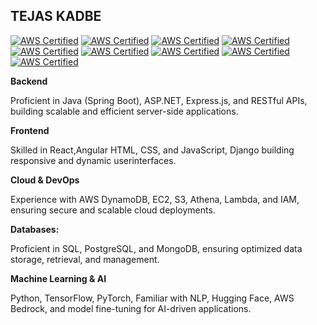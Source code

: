 ## TEJAS KADBE
[![AWS Certified](https://images.credly.com/size/250x250/images/51984979-f759-49f0-8bb3-5310d364fdbe/image.png)](https://www.credly.com/badges/8eb3afa4-afee-4d01-9703-91af38ee5128/public_url)
[![AWS Certified](https://images.credly.com/size/680x680/images/629a2bb9-14a6-47b3-b17e-f1056b1404d0/image.png)](https://www.credly.com/badges/0cd76560-95bd-4ca4-a2a5-62e3c8323fe9)
[![AWS Certified](https://images.credly.com/size/680x680/images/5bf37709-4b69-4cdc-9edc-af7b3370d427/image.png)](https://www.credly.com/badges/e8f87d01-9766-491c-a28a-3253a9cc30ff/public_url)
[![AWS Certified](https://images.credly.com/size/680x680/images/6f135924-7645-4bd2-ab68-3bc0b49c7e27/image.png)](https://www.credly.com/badges/64ec1e30-a67a-481b-b2ce-0c78454e5568/public_url)
[![AWS Certified](https://images.credly.com/size/680x680/images/979e42e2-1d32-4d21-97ea-53d991ea50fb/image.png)](https://www.credly.com/badges/9eafa5b1-9cd3-4039-9f34-9c5173728200/public_url)
[![AWS Certified](https://images.credly.com/size/680x680/images/80845928-d1f8-4549-ae9d-27676fba897e/image.png)](https://www.credly.com/badges/141739a5-641b-45fa-bd5e-81cb06aedc16/public_url)
[![AWS Certified](https://images.credly.com/size/680x680/images/01c3b0d4-a225-483b-a762-460473658c1a/image.png)](https://www.credly.com/badges/27c68838-fba9-4e59-9d4c-b77c5f784e78)
[![AWS Certified](https://images.credly.com/size/680x680/images/9358115e-ead7-47c2-91e2-165b6a650a1b/image.png)](https://www.credly.com/badges/db00443a-97ef-4bd2-8fb1-f19ffc1fbe23/public_url)
[![AWS Certified](https://images.credly.com/size/680x680/images/4b68a030-53d0-414b-be57-b1837bc3b3e6/image.png)](https://www.credly.com/badges/f6c568e0-856e-44bb-842d-2e6efb561c21)


**Backend**

Proficient in Java (Spring Boot), ASP.NET, Express.js, and RESTful APIs, building scalable and efficient
server-side applications.

**Frontend**

Skilled in React,Angular  HTML, CSS, and JavaScript, Django building responsive and dynamic userinterfaces.

**Cloud & DevOps**

Experience with AWS DynamoDB, EC2, S3, Athena, Lambda, and IAM, ensuring secure and
scalable cloud deployments.

**Databases:**

Proficient in SQL, PostgreSQL, and MongoDB, ensuring optimized data storage, retrieval, and
management.

**Machine Learning & AI**

Python, TensorFlow, PyTorch, Familiar with NLP, Hugging Face, AWS Bedrock, and
model fine-tuning for AI-driven applications.

<!--
**tejaskadbe/tejaskadbe** is a ✨ _special_ ✨ repository because its `README.md` (this file) appears on your GitHub profile.

Here are some ideas to get you started:

- 🔭 I’m currently working on ...
- 🌱 I’m currently learning ...
- 👯 I’m looking to collaborate on ...
- 🤔 I’m looking for help with ...
- 💬 Ask me about ...
- 📫 How to reach me: ...
- 😄 Pronouns: ...
- ⚡ Fun fact: ...
-->
